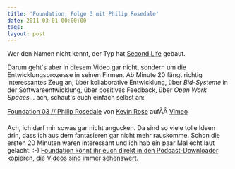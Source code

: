 ```yaml
---
title: 'Foundation, Folge 3 mit Philip Rosedale'
date: 2011-03-01 00:00:00 
tags: 
layout: post
---
```

Wer den Namen nicht kennt, der Typ hat <a href="http://secondlife.com/">Second Life</a> gebaut.

Darum geht's aber in diesem Video gar nicht, sondern um die Entwicklungsprozesse in seinen Firmen. Ab Minute 20 fängt richtig interessantes Zeug an, über kollaborative Entwicklung, über<em> Bid-Systeme</em> in der Softwareentwicklung, über positives Feedback, über <em>Open Work Spaces</em>... ach, schaut's euch einfach selbst an:

<a href="http://vimeo.com/20500736">Foundation 03 // Philip Rosedale</a> von <a href="http://vimeo.com/kevinrose">Kevin Rose</a> aufÃÂ <a href="http://vimeo.com">Vimeo</a>

Ach, ich darf mir sowas gar nicht angucken. Da sind so viele tolle Ideen drin, dass ich aus dem fantasieren gar nicht mehr rauskomme. Schon die ersten 20 Minuten waren interessant und ich hab ein paar Mal echt laut gelacht. :-) <a href="http://tinyletter.com/foundation">Foundation könnt ihr euch direkt in den Podcast-Downloader kopieren, die Videos sind immer sehenswert</a>.
